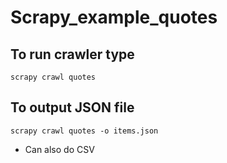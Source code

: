# Scrapy_example_quotes


## To run crawler type

``` 
scrapy crawl quotes
```

## To output JSON file

```
scrapy crawl quotes -o items.json
```

* Can also do CSV

